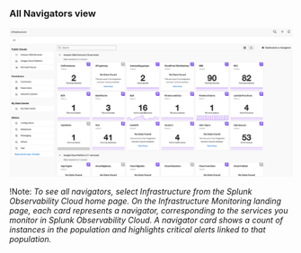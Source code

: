 ### All Navigators view
![](img/navigators.png)

!Note:
*To see all navigators, select Infrastructure from the Splunk Observability Cloud home page. On the Infrastructure Monitoring landing page, each card represents a navigator, corresponding to the services you monitor in Splunk Observability Cloud. A navigator card shows a count of instances in the population and highlights critical alerts linked to that population.*